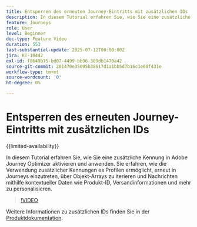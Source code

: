 ```yaml
---
title: Entsperren des erneuten Journey-Eintritts mit zusätzlichen IDs
description: In diesem Tutorial erfahren Sie, wie Sie eine zusätzliche Kennung in Adobe Journey Optimizer aktivieren und anwenden. Sie erfahren, wie die Verwendung zusätzlicher Kennungen es Profilen ermöglicht, erneut in Journeys einzutreten, über Objekt-Arrays zu iterieren und Nachrichten mithilfe kontextueller Daten wie Produkt-ID, Versandinformationen und mehr zu personalisieren.
feature: Journeys
role: User
level: Beginner
doc-type: Feature Video
duration: 553
last-substantial-update: 2025-07-12T00:00:00Z
jira: KT-18442
exl-id: f8649b75-bd07-4499-bb96-389db1470a42
source-git-commit: 201470e35095b38617d1a1bb5d7b16c1e60f431e
workflow-type: tm+mt
source-wordcount: '0'
ht-degree: 0%

---
```


# Entsperren des erneuten Journey-Eintritts mit zusätzlichen IDs

{{limited-availability}}

In diesem Tutorial erfahren Sie, wie Sie eine zusätzliche Kennung in Adobe Journey Optimizer aktivieren und anwenden. Sie erfahren, wie die Verwendung zusätzlicher Kennungen es Profilen ermöglicht, erneut in Journeys einzutreten, über Objekt-Arrays zu iterieren und Nachrichten mithilfe kontextueller Daten wie Produkt-ID, Versandinformationen und mehr zu personalisieren.

>[!VIDEO](https://video.tv.adobe.com/v/3464792/?learn=on&enablevpops)

Weitere Informationen zu zusätzlichen IDs finden Sie in der [Produktdokumentation](https://experienceleague.adobe.com/de/docs/journey-optimizer/using/orchestrate-journeys/manage-journey/supplemental-identifier).
